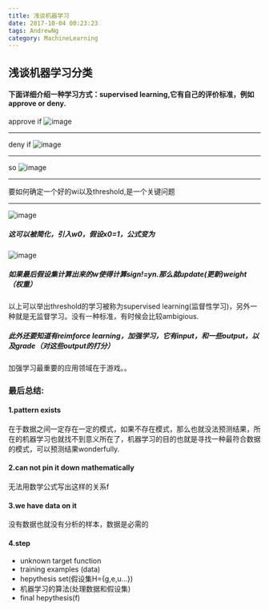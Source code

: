 ```yaml
---
title: 浅谈机器学习
date: 2017-10-04 00:23:23
tags: AndrewNg
category: MachineLearning
---
```

## 浅谈机器学习分类
#### 下面详细介绍一种学习方式：supervised learning,它有自己的评价标准，例如approve or deny.
approve if
![image](https://latex.codecogs.com/gif.latex?\sum\limits_{i=1}^{d}&space;w_{i}&space;x_{i}>threshold)

---

deny if
![image](https://latex.codecogs.com/gif.latex?\sum\limits_{i=1}^{d}&space;w_{i}&space;x_{i}<threshold)

---
so
![image](https://latex.codecogs.com/gif.latex?h(x)=sum\limits_{i=1}^{d}&space;w_{i}&space;x_{i}-threshold)

---
要如何确定一个好的wi以及threshold,是一个关键问题

---
![image](https://latex.codecogs.com/gif.latex?h(x)=sign\left&space;(&space;\right&space;)sum\limits_{i=1}^{d}&space;w_{i}&space;x_{i}&plus;w0)
##### 这可以被简化，引入w0，假设x0=1，公式变为
![image](https://latex.codecogs.com/gif.latex?h(x)=sign\left&space;(&space;\sum\limits_{i=0}^{d}&space;w_{i}&space;x_{i}&space;\right&space;))

##### 如果最后假设集计算出来的w使得计算sign!=yn.那么就update(更新)weight（权重）

以上可以举出threshold的学习被称为supervised learning(监督性学习)，另外一种就是无监督学习。没有一种标准，有时候会比较ambigious.

##### 此外还要知道有reimforce learning，加强学习，它有input，和一些output，以及grade（对这些output的打分）
加强学习最重要的应用领域在于游戏。。

### 最后总结:
#### 1.pattern exists
在于数据之间一定存在一定的模式，如果不存在模式，那么也就没法预测结果，所在的机器学习也就找不到意义所在了，机器学习的目的也就是寻找一种最符合数据的模式，可以预测结果wonderfully.
#### 2.can not pin it down mathematically
无法用数学公式写出这样的关系f
#### 3.we have data on it
没有数据也就没有分析的样本，数据是必需的

#### 4.step
- unknown target function
- training examples (data)
- hepythesis set(假设集H={g,e,u...})
- 机器学习的算法(处理数据和假设集)
- final hepythesis(f)